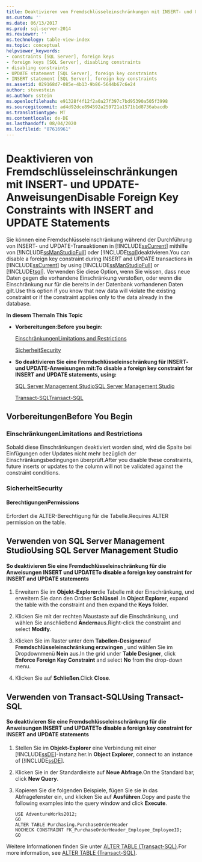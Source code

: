 ```yaml
---
title: Deaktivieren von Fremdschlüsseleinschränkungen mit INSERT- und UPDATE-Anweisungen | Microsoft-Dokumentation
ms.custom: ''
ms.date: 06/13/2017
ms.prod: sql-server-2014
ms.reviewer: ''
ms.technology: table-view-index
ms.topic: conceptual
helpviewer_keywords:
- constraints [SQL Server], foreign keys
- foreign keys [SQL Server], disabling constraints
- disabling constraints
- UPDATE statement [SQL Server], foreign key constraints
- INSERT statement [SQL Server], foreign key constraints
ms.assetid: 029168d7-085e-4b13-9b86-5644b67c6e24
author: stevestein
ms.author: sstein
ms.openlocfilehash: e91328f4f12f2a0a27f397c7bd95390a505f3998
ms.sourcegitcommit: ad4d92dce894592a259721a1571b1d8736abacdb
ms.translationtype: MT
ms.contentlocale: de-DE
ms.lasthandoff: 08/04/2020
ms.locfileid: "87616961"
---
```

# <a name="disable-foreign-key-constraints-with-insert-and-update-statements"></a><span data-ttu-id="8ae87-102">Deaktivieren von Fremdschlüsseleinschränkungen mit INSERT- und UPDATE-Anweisungen</span><span class="sxs-lookup"><span data-stu-id="8ae87-102">Disable Foreign Key Constraints with INSERT and UPDATE Statements</span></span>
  <span data-ttu-id="8ae87-103">Sie können eine Fremdschlüsseleinschränkung während der Durchführung von INSERT- und UPDATE-Transaktionen in [!INCLUDE[ssCurrent](../../includes/sscurrent-md.md)] mithilfe von [!INCLUDE[ssManStudioFull](../../includes/ssmanstudiofull-md.md)] oder [!INCLUDE[tsql](../../includes/tsql-md.md)]deaktivieren.</span><span class="sxs-lookup"><span data-stu-id="8ae87-103">You can disable a foreign key constraint during INSERT and UPDATE transactions in [!INCLUDE[ssCurrent](../../includes/sscurrent-md.md)] by using [!INCLUDE[ssManStudioFull](../../includes/ssmanstudiofull-md.md)] or [!INCLUDE[tsql](../../includes/tsql-md.md)].</span></span> <span data-ttu-id="8ae87-104">Verwenden Sie diese Option, wenn Sie wissen, dass neue Daten gegen die vorhandene Einschränkung verstoßen, oder wenn die Einschränkung nur für die bereits in der Datenbank vorhandenen Daten gilt.</span><span class="sxs-lookup"><span data-stu-id="8ae87-104">Use this option if you know that new data will violate the existing constraint or if the constraint applies only to the data already in the database.</span></span>  
  
 <span data-ttu-id="8ae87-105">**In diesem Thema**</span><span class="sxs-lookup"><span data-stu-id="8ae87-105">**In This Topic**</span></span>  
  
-   <span data-ttu-id="8ae87-106">**Vorbereitungen:**</span><span class="sxs-lookup"><span data-stu-id="8ae87-106">**Before you begin:**</span></span>  
  
     [<span data-ttu-id="8ae87-107">Einschränkungen</span><span class="sxs-lookup"><span data-stu-id="8ae87-107">Limitations and Restrictions</span></span>](#Restrictions)  
  
     [<span data-ttu-id="8ae87-108">Sicherheit</span><span class="sxs-lookup"><span data-stu-id="8ae87-108">Security</span></span>](#Security)  
  
-   <span data-ttu-id="8ae87-109">**So deaktivieren Sie eine Fremdschlüsseleinschränkung für INSERT- und UPDATE-Anweisungen mit:**</span><span class="sxs-lookup"><span data-stu-id="8ae87-109">**To disable a foreign key constraint for INSERT and UPDATE statements, using:**</span></span>  
  
     [<span data-ttu-id="8ae87-110">SQL Server Management Studio</span><span class="sxs-lookup"><span data-stu-id="8ae87-110">SQL Server Management Studio</span></span>](#SSMSProcedure)  
  
     [<span data-ttu-id="8ae87-111">Transact-SQL</span><span class="sxs-lookup"><span data-stu-id="8ae87-111">Transact-SQL</span></span>](#TsqlProcedure)  
  
##  <a name="before-you-begin"></a><a name="BeforeYouBegin"></a> <span data-ttu-id="8ae87-112">Vorbereitungen</span><span class="sxs-lookup"><span data-stu-id="8ae87-112">Before You Begin</span></span>  
  
###  <a name="limitations-and-restrictions"></a><a name="Restrictions"></a> <span data-ttu-id="8ae87-113">Einschränkungen</span><span class="sxs-lookup"><span data-stu-id="8ae87-113">Limitations and Restrictions</span></span>  
 <span data-ttu-id="8ae87-114">Sobald diese Einschränkungen deaktiviert worden sind, wird die Spalte bei Einfügungen oder Updates nicht mehr bezüglich der Einschränkungsbedingungen überprüft.</span><span class="sxs-lookup"><span data-stu-id="8ae87-114">After you disable these constraints, future inserts or updates to the column will not be validated against the constraint conditions.</span></span>  
  
###  <a name="security"></a><a name="Security"></a> <span data-ttu-id="8ae87-115">Sicherheit</span><span class="sxs-lookup"><span data-stu-id="8ae87-115">Security</span></span>  
  
####  <a name="permissions"></a><a name="Permissions"></a> <span data-ttu-id="8ae87-116">Berechtigungen</span><span class="sxs-lookup"><span data-stu-id="8ae87-116">Permissions</span></span>  
 <span data-ttu-id="8ae87-117">Erfordert die ALTER-Berechtigung für die Tabelle.</span><span class="sxs-lookup"><span data-stu-id="8ae87-117">Requires ALTER permission on the table.</span></span>  
  
##  <a name="using-sql-server-management-studio"></a><a name="SSMSProcedure"></a> <span data-ttu-id="8ae87-118">Verwenden von SQL Server Management Studio</span><span class="sxs-lookup"><span data-stu-id="8ae87-118">Using SQL Server Management Studio</span></span>  
  
#### <a name="to-disable-a-foreign-key-constraint-for-insert-and-update-statements"></a><span data-ttu-id="8ae87-119">So deaktivieren Sie eine Fremdschlüsseleinschränkung für die Anweisungen INSERT und UPDATE</span><span class="sxs-lookup"><span data-stu-id="8ae87-119">To disable a foreign key constraint for INSERT and UPDATE statements</span></span>  
  
1.  <span data-ttu-id="8ae87-120">Erweitern Sie im **Objekt-Explorer**die Tabelle mit der Einschränkung, und erweitern Sie dann den Ordner **Schlüssel** .</span><span class="sxs-lookup"><span data-stu-id="8ae87-120">In **Object Explorer**, expand the table with the constraint and then expand the **Keys** folder.</span></span>  
  
2.  <span data-ttu-id="8ae87-121">Klicken Sie mit der rechten Maustaste auf die Einschränkung, und wählen Sie anschließend **Ändern**aus.</span><span class="sxs-lookup"><span data-stu-id="8ae87-121">Right-click the constraint and select **Modify**.</span></span>  
  
3.  <span data-ttu-id="8ae87-122">Klicken Sie im Raster unter dem **Tabellen-Designer**auf **Fremdschlüsseleinschränkung erzwingen** , und wählen Sie im Dropdownmenü **Nein** aus.</span><span class="sxs-lookup"><span data-stu-id="8ae87-122">In the grid under **Table Designer**, click **Enforce Foreign Key Constraint** and select **No** from the drop-down menu.</span></span>  
  
4.  <span data-ttu-id="8ae87-123">Klicken Sie auf **Schließen**.</span><span class="sxs-lookup"><span data-stu-id="8ae87-123">Click **Close**.</span></span>  
  
##  <a name="using-transact-sql"></a><a name="TsqlProcedure"></a> <span data-ttu-id="8ae87-124">Verwenden von Transact-SQL</span><span class="sxs-lookup"><span data-stu-id="8ae87-124">Using Transact-SQL</span></span>  
  
#### <a name="to-disable-a-foreign-key-constraint-for-insert-and-update-statements"></a><span data-ttu-id="8ae87-125">So deaktivieren Sie eine Fremdschlüsseleinschränkung für die Anweisungen INSERT und UPDATE</span><span class="sxs-lookup"><span data-stu-id="8ae87-125">To disable a foreign key constraint for INSERT and UPDATE statements</span></span>  
  
1.  <span data-ttu-id="8ae87-126">Stellen Sie im **Objekt-Explorer** eine Verbindung mit einer [!INCLUDE[ssDE](../../includes/ssde-md.md)]-Instanz her.</span><span class="sxs-lookup"><span data-stu-id="8ae87-126">In **Object Explorer**, connect to an instance of [!INCLUDE[ssDE](../../includes/ssde-md.md)].</span></span>  
  
2.  <span data-ttu-id="8ae87-127">Klicken Sie in der Standardleiste auf **Neue Abfrage**.</span><span class="sxs-lookup"><span data-stu-id="8ae87-127">On the Standard bar, click **New Query**.</span></span>  
  
3.  <span data-ttu-id="8ae87-128">Kopieren Sie die folgenden Beispiele, fügen Sie sie in das Abfragefenster ein, und klicken Sie auf **Ausführen**.</span><span class="sxs-lookup"><span data-stu-id="8ae87-128">Copy and paste the following examples into the query window and click **Execute**.</span></span>  
  
    ```  
    USE AdventureWorks2012;  
    GO  
    ALTER TABLE Purchasing.PurchaseOrderHeader  
    NOCHECK CONSTRAINT FK_PurchaseOrderHeader_Employee_EmployeeID;  
    GO  
    ```  
  
 <span data-ttu-id="8ae87-129">Weitere Informationen finden Sie unter [ALTER TABLE &#40;Transact-SQL&#41;](/sql/t-sql/statements/alter-table-transact-sql).</span><span class="sxs-lookup"><span data-stu-id="8ae87-129">For more information, see [ALTER TABLE &#40;Transact-SQL&#41;](/sql/t-sql/statements/alter-table-transact-sql).</span></span>  
  
###  <a name="TsqlExample"></a>  
